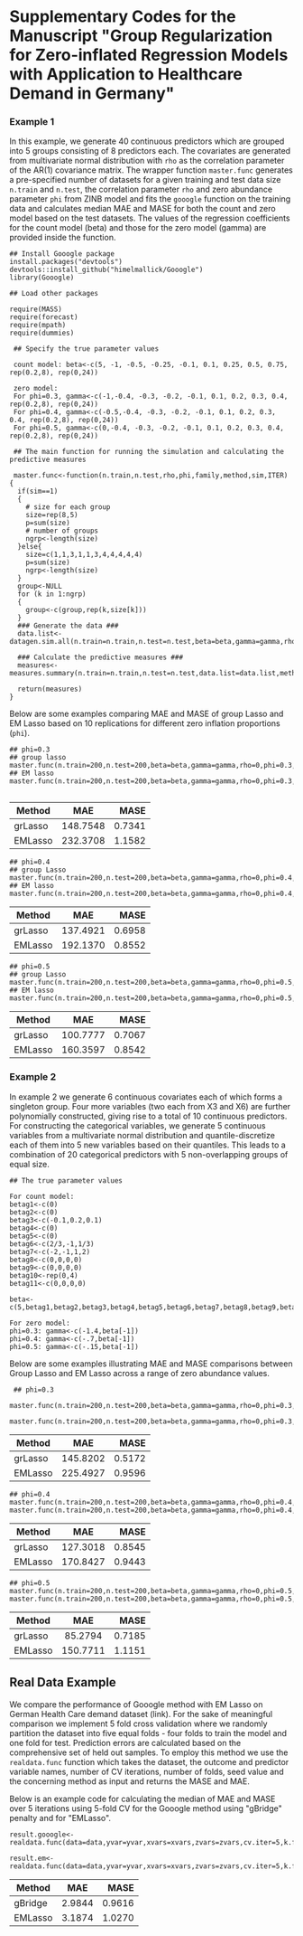# Supplementary Codes for the Manuscript "Group Regularization for Zero-inflated Regression Models with Application to Healthcare Demand in Germany"


### Example 1
In this example, we generate 40 continuous predictors which are grouped into 5 groups consisting of 8 predictors each. The covariates are generated from multivariate normal distribution with `rho` as the correlation parameter of the AR(1) covariance matrix. The wrapper function `master.func` generates a pre-specified number of datasets for a given training and test data size `n.train` and `n.test`, the correlation parameter `rho` and zero abundance parameter `phi` from ZINB model and fits the `gooogle` function on the training data and calculates median MAE and MASE for both the count and zero model based on the test datasets. The values of the regression coefficients for the count model (beta) and those for the zero model (gamma) are provided inside the function. 

```
## Install Gooogle package
install.packages("devtools")
devtools::install_github("himelmallick/Gooogle")
library(Gooogle)
```


```
## Load other packages

require(MASS)
require(forecast)
require(mpath)
require(dummies)
```

```
 ## Specify the true parameter values
  
 count model: beta<-c(5, -1, -0.5, -0.25, -0.1, 0.1, 0.25, 0.5, 0.75, rep(0.2,8), rep(0,24))    
    
 zero model: 
 For phi=0.3, gamma<-c(-1,-0.4, -0.3, -0.2, -0.1, 0.1, 0.2, 0.3, 0.4, rep(0.2,8), rep(0,24))
 For phi=0.4, gamma<-c(-0.5,-0.4, -0.3, -0.2, -0.1, 0.1, 0.2, 0.3, 0.4, rep(0.2,8), rep(0,24))
 For phi=0.5, gamma<-c(0,-0.4, -0.3, -0.2, -0.1, 0.1, 0.2, 0.3, 0.4, rep(0.2,8), rep(0,24))
```
    
```
 ## The main function for running the simulation and calculating the predictive measures
 
 master.func<-function(n.train,n.test,rho,phi,family,method,sim,ITER)
{
  if(sim==1)
  {
    # size for each group
    size=rep(8,5)
    p=sum(size)
    # number of groups
    ngrp<-length(size) 
  }else{
    size=c(1,1,3,1,1,3,4,4,4,4,4)
    p=sum(size)
    ngrp<-length(size)
  }
  group<-NULL
  for (k in 1:ngrp)
  {
    group<-c(group,rep(k,size[k]))
  }
  ### Generate the data ###
  data.list<-datagen.sim.all(n.train=n.train,n.test=n.test,beta=beta,gamma=gamma,rho=rho,phi=phi,family=family,sim=sim,ITER)
  
  ### Calculate the predictive measures ###
  measures<-measures.summary(n.train=n.train,n.test=n.test,data.list=data.list,method=method,ITER=ITER,group=group,family=family)
  
  return(measures)
}
```

Below are some examples comparing MAE and MASE of group Lasso and EM Lasso based on 10 replications for different zero inflation proportions (`phi`).

```
## phi=0.3
## group lasso 
master.func(n.train=200,n.test=200,beta=beta,gamma=gamma,rho=0,phi=0.3,family="negbin",method="grLasso",sim=1,ITER=10)
## EM lasso
master.func(n.train=200,n.test=200,beta=beta,gamma=gamma,rho=0,phi=0.3,family="negbin",method="EMLasso",sim=1,ITER=10)
 
 ```
 |Method | MAE     | MASE  |
 |-------|:-------:|------:|
 |grLasso|148.7548 |0.7341 | 
 |EMLasso|232.3708 |1.1582 |
 
 ```
 ## phi=0.4
## group Lasso
master.func(n.train=200,n.test=200,beta=beta,gamma=gamma,rho=0,phi=0.4,family="negbin",method="grLasso",sim=1,ITER=10)
## EM lasso
master.func(n.train=200,n.test=200,beta=beta,gamma=gamma,rho=0,phi=0.4,family="negbin",method="EMLasso",sim=1,ITER=10)

 ```
 |Method | MAE     | MASE  |
 |-------|:-------:|------:|
 |grLasso|137.4921 |0.6958 | 
 |EMLasso|192.1370 |0.8552 |
 
 ```
 ## phi=0.5
## group Lasso
master.func(n.train=200,n.test=200,beta=beta,gamma=gamma,rho=0,phi=0.5,family="negbin",method="grLasso",sim=1,ITER=10)
## EM lasso
master.func(n.train=200,n.test=200,beta=beta,gamma=gamma,rho=0,phi=0.5,family="negbin",method="EMLasso",sim=1,ITER=10)
 ```
 |Method | MAE     | MASE  |
 |-------|:-------:|------:|
 |grLasso|100.7777 |0.7067 | 
 |EMLasso|160.3597 |0.8542 |
           

### Example 2

In example 2 we generate 6 continuous covariates each of which forms a singleton group. Four more variables (two each from X3 and X6) are further polynomially constructed, giving rise to a total of 10 continuous predictors. For constructing the categorical variables, we generate 5 continuous variables from a multivariate normal distribution and quantile-discretize each of them into 5 new variables based on their quantiles. This leads to a combination of 20 categorical predictors with 5 non-overlapping groups of equal size.

```
## The true parameter values

For count model: 
betag1<-c(0)
betag2<-c(0)
betag3<-c(-0.1,0.2,0.1)
betag4<-c(0)
betag5<-c(0)
betag6<-c(2/3,-1,1/3)
betag7<-c(-2,-1,1,2)
betag8<-c(0,0,0,0)
betag9<-c(0,0,0,0)
betag10<-rep(0,4)
betag11<-c(0,0,0,0)

beta<-c(5,betag1,betag2,betag3,betag4,betag5,betag6,betag7,betag8,betag9,betag10,betag11)

For zero model:
phi=0.3: gamma<-c(-1.4,beta[-1])
phi=0.4: gamma<-c(-.7,beta[-1])
phi=0.5: gamma<-c(-.15,beta[-1])
```

Below are some examples illustrating MAE and MASE comparisons between Group Lasso and EM Lasso across a range of zero abundance values. 

```
 ## phi=0.3
 master.func(n.train=200,n.test=200,beta=beta,gamma=gamma,rho=0,phi=0.3,family="negbin",method="grLasso",sim=2,ITER=10)
 master.func(n.train=200,n.test=200,beta=beta,gamma=gamma,rho=0,phi=0.3,family="negbin",method="EMLasso",sim=2,ITER=10)
 ```
 |Method | MAE     | MASE  |
 |-------|:-------:|------:|
 |grLasso|145.8202 |0.5172 | 
 |EMLasso|225.4927 |0.9596|
 
 ```
 ## phi=0.4
 master.func(n.train=200,n.test=200,beta=beta,gamma=gamma,rho=0,phi=0.4,family="negbin",method="grLasso",sim=2,ITER=10)
 master.func(n.train=200,n.test=200,beta=beta,gamma=gamma,rho=0,phi=0.4,family="negbin",method="EMLasso",sim=2,ITER=10)
 ```
 |Method | MAE     | MASE  |
 |-------|:-------:|------:|
 |grLasso|127.3018 |0.8545 | 
 |EMLasso|170.8427 |0.9443 |
 
 ```
 ## phi=0.5
 master.func(n.train=200,n.test=200,beta=beta,gamma=gamma,rho=0,phi=0.5,family="negbin",method="grLasso",sim=2,ITER=10)
 master.func(n.train=200,n.test=200,beta=beta,gamma=gamma,rho=0,phi=0.5,family="negbin",method="EMLasso",sim=2,ITER=10)
 ```
 |Method | MAE     | MASE  |
 |-------|:-------:|------:|
 |grLasso|85.2794  |0.7185 | 
 |EMLasso|150.7711 |1.1151 |
 
   
## Real Data Example

We compare the performance of Gooogle method with EM Lasso on German Health Care demand dataset (link). For the sake of meaningful comparison we implement 5 fold cross validation where we randomly partition the dataset into five equal folds - four folds to train the model and one fold for test. Prediction errors are calculated based on the comprehensive set of held out samples. To employ this method we use the `realdata.func` function which takes the dataset, the outcome and predictor variable names, number of CV iterations, number of folds, seed value and the concerning method as input and returns the MASE and MAE. 

Below is an example code for calculating the median of MAE and MASE over 5 iterations using 5-fold CV for the Gooogle method using "gBridge" penalty and for "EMLasso". 

```
result.gooogle<-realdata.func(data=data,yvar=yvar,xvars=xvars,zvars=zvars,cv.iter=5,k.fold=5,seedval=123,method="Gooogle")

result.em<-realdata.func(data=data,yvar=yvar,xvars=xvars,zvars=zvars,cv.iter=5,k.fold=5,seedval=123,method="EMLasso")
```

 |Method | MAE     | MASE  |
 |-------|:-------:|------:|
 |gBridge|2.9844   |0.9616 | 
 |EMLasso|3.1874   |1.0270 |
 
 

